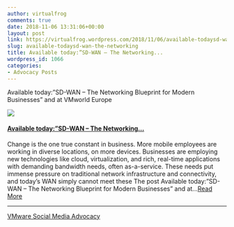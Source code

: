 ```yaml
---
author: virtualfrog
comments: true
date: 2018-11-06 13:31:06+00:00
layout: post
link: https://virtualfrog.wordpress.com/2018/11/06/available-todaysd-wan-the-networking/
slug: available-todaysd-wan-the-networking
title: Available today:”SD-WAN – The Networking...
wordpress_id: 1066
categories:
- Advocacy Posts
---
```


Available today:”SD-WAN – The Networking Blueprint for Modern Businesses” and at VMworld Europe

[![](https://d3utlhu53nfcwz.cloudfront.net/171901/cdnImage/article/04882d9d-303a-47c3-8ef9-38a575596f44/?size=Box320)](http://bit.ly/2ySrK1F)

#### [Available today:”SD-WAN – The Networking...](http://bit.ly/2ySrK1F)

Change is the one true constant in business. More mobile employees are working in diverse locations, on more devices. Businesses are employing new technologies like cloud, virtualization, and rich, real-time applications with demanding bandwidth needs, often as-a-service. These needs put immense pressure on traditional network infrastructure and connectivity, and today’s WAN simply cannot meet these The post Available today:”SD-WAN – The Networking Blueprint for Modern Businesses” and at...[Read More](http://bit.ly/2ySrK1F)

* * *

[VMware Social Media Advocacy](http://advocacy.vmware.com)

